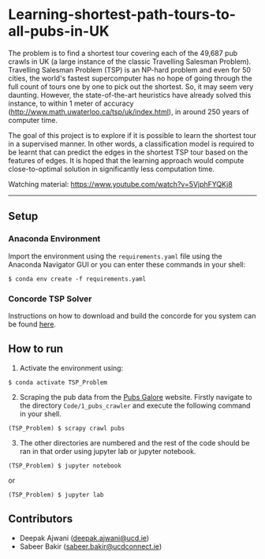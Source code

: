# Learning-shortest-path-tours-to-all-pubs-in-UK

The problem is to find a shortest tour covering each of the 49,687 pub crawls in UK (a large instance of the classic Travelling Salesman Problem). Travelling Salesman Problem (TSP) is an NP-hard problem and even for 50 cities, the world's fastest supercomputer has no hope of going through the full count of tours one by one to pick out the shortest. So, it may seem very daunting. However, the state-of-the-art heuristics have already solved this instance, to within 1 meter of accuracy (http://www.math.uwaterloo.ca/tsp/uk/index.html), in around 250 years of computer time.

The goal of this project is to explore if it is possible to learn the shortest tour in a supervised manner. In other words, a classification model is required to be learnt that can predict the edges in the shortest TSP tour based on the features of edges. It is hoped that the learning approach would compute close-to-optimal solution in significantly less computation time.

Watching material: https://www.youtube.com/watch?v=5VjphFYQKj8

---

## Setup

### Anaconda Environment
Import the environment using the `requirements.yaml` file using the Anaconda Navigator GUI or you can enter these commands in your shell:


```
$ conda env create -f requirements.yaml
```

### Concorde TSP Solver
Instructions on how to download and build the concorde for you system can be found [here](http://www.math.uwaterloo.ca/tsp/concorde/downloads/downloads.htm).


## How to run

1) Activate the environment using:
```
$ conda activate TSP_Problem
```

2) Scraping the pub data from the [Pubs Galore](www.pubsgalore.co.uk) website. Firstly navigate to the directory `Code/1_pubs_crawler` and execute the following command in your shell.
```
(TSP_Problem) $ scrapy crawl pubs
```

3) The other directories are numbered and the rest of the code should be ran in that order using jupyter lab or jupyter notebook.
```
(TSP_Problem) $ jupyter notebook
```
or
```
(TSP_Problem) $ jupyter lab
```

## Contributors
- Deepak Ajwani (deepak.ajwani@ucd.ie)
- Sabeer Bakir (sabeer.bakir@ucdconnect.ie)